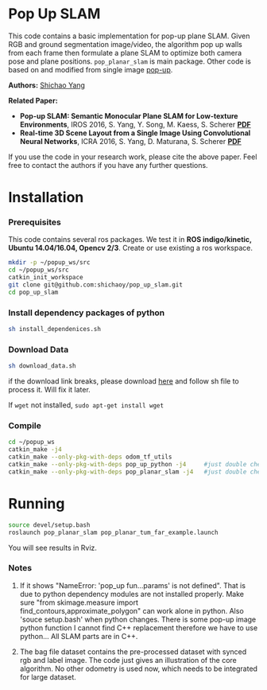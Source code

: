 # Pop Up SLAM #
This code contains a basic implementation for pop-up plane SLAM. Given RGB and ground segmentation image/video, the algorithm pop up walls from each frame then formulate a plane SLAM to optimize both camera pose and plane positions. ```pop_planar_slam``` is main package. Other code is based on and modified from single image [pop-up](https://github.com/shichaoy/pop_up_image).

**Authors:** [Shichao Yang](https://shichaoy.github.io/)

**Related Paper:**

* **Pop-up SLAM: Semantic Monocular Plane SLAM for Low-texture Environments**, IROS 2016, S. Yang, Y. Song, M. Kaess, S. Scherer [**PDF**](https://shichaoy.github.io/Publications/iros_2016_popslam.pdf)
* **Real-time 3D Scene Layout from a Single Image Using Convolutional Neural Networks**, ICRA 2016, S. Yang, D. Maturana, S. Scherer  [**PDF**](https://shichaoy.github.io/Publications/icra_2016_sinpop.pdf)

If you use the code in your research work, please cite the above paper. Feel free to contact the authors if you have any further questions.



# Installation

### Prerequisites
This code contains several ros packages. We test it in **ROS indigo/kinetic, Ubuntu 14.04/16.04, Opencv 2/3**. Create or use existing a ros workspace.
```bash
mkdir -p ~/popup_ws/src
cd ~/popup_ws/src
catkin_init_workspace
git clone git@github.com:shichaoy/pop_up_slam.git
cd pop_up_slam
```

### Install dependency packages of python
```bash
sh install_dependenices.sh
```

### Download Data
```bash
sh download_data.sh
```
if the download link breaks, please download [here](https://drive.google.com/open?id=192wwtxHryaTYMNsdYEu_YI9iQNy1BCbd) and follow sh file to process it. Will fix it later.

If ```wget``` not installed, ```sudo apt-get install wget ```


### Compile
```bash
cd ~/popup_ws
catkin_make -j4
catkin_make --only-pkg-with-deps odom_tf_utils
catkin_make --only-pkg-with-deps pop_up_python -j4     #just double check
catkin_make --only-pkg-with-deps pop_planar_slam -j4   #just double check
```


# Running #
```bash
source devel/setup.bash
roslaunch pop_planar_slam pop_planar_tum_far_example.launch
```
You will see results in Rviz.

### Notes

1. If it shows "NameError: 'pop_up fun...params' is not defined". That is due to python dependency modules are not installed properly. Make sure "from skimage.measure import find_contours,approximate_polygon" can work alone in python. Also 'souce setup.bash' when python changes.  There is some pop-up image python function I cannot find C++ replacement therefore we have to use python... All SLAM parts are in C++.
 
2. The bag file dataset contains the pre-processed dataset with synced rgb and label image. The code just gives an illustration of the core algorithm. No other odometry is used now, which needs to be integrated for large dataset.
